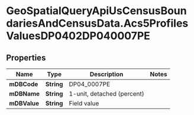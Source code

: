 # GeoSpatialQueryApiUsCensusBoundariesAndCensusData.Acs5ProfilesValuesDP0402DP040007PE

## Properties

Name | Type | Description | Notes
------------ | ------------- | ------------- | -------------
**mDBCode** | **String** | DP04_0007PE | 
**mDBName** | **String** | 1-unit, detached (percent) | 
**mDBValue** | **String** | Field value | 


